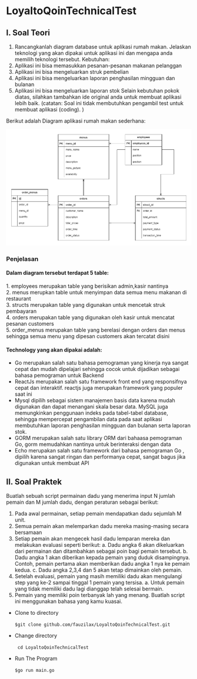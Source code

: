 # <h1>LoyaltoQoinTechnicalTest</h1>
<h2>I. Soal Teori</h2>

1. Rancangkanlah diagram database untuk aplikasi rumah makan.
Jelaskan teknologi yang akan dipakai untuk aplikasi ini dan mengapa anda memilih teknologi
tersebut.
Kebutuhan:
1. Aplikasi ini bisa memasukkan pesanan-pesanan makanan pelanggan
2. Aplikasi ini bisa mengeluarkan struk pembelian
3. Aplikasi ini bisa mengeluarkan laporan penghasilan mingguan dan bulanan
4. Aplikasi ini bisa mengeluarkan laporan stok
Selain kebutuhan pokok diatas, silahkan tambahkan ide original anda untuk membuat aplikasi
lebih baik.
(catatan: Soal ini tidak membutuhkan pengambil test untuk membuat aplikasi (coding). )

Berikut adalah Diagram aplikasi rumah makan sederhana:

<img src="Soal-1/diagram.png">

<h3>Penjelasan</h3>

<h4>Dalam diagram tersebut terdapat 5 table:</h4>
1. employees merupakan table yang berisikan admin,kasir nantinya<br>
2. menus merupkan table untuk menyimpan data semua menu makanan di restaurant<br>
3. structs merupakan table yang digunakan untuk mencetak struk pembayaran<br>
4. orders merupakan table yang digunakan oleh kasir untuk mencatat pesanan customers<br>
5. order_menus merupakan table yang berelasi dengan orders dan menus sehingga semua menu yang dipesan customers akan tercatat disini

<h4>Technology yang akan dipakai adalah:</h4>
<ul>
<li>Go merupakan salah satu bahasa pemograman yang kinerja nya sangat cepat dan mudah dipelajari sehingga cocok untuk dijadikan sebagai bahasa pemograman untuk Backend</li>
<li>ReactJs merupakan salah satu framework front end yang responsifnya cepat dan interaktif. reactjs juga merupakan framework yang populer saat ini</li>
<li>Mysql dipilih sebagai sistem manajemen basis data karena mudah digunakan dan dapat menangani skala besar data. MySQL juga memungkinkan penggunaan indeks pada tabel-tabel database, sehingga mempercepat pengambilan data pada saat aplikasi membutuhkan laporan penghasilan mingguan dan bulanan serta laporan stok.</li>
<li>GORM merupakan salah satu library ORM dari bahaasa pemograman Go, gorm memudahkan nantinya untuk berinteraksi dengan data</li>
<li>Echo merupakan salah satu framework dari bahasa pemograman Go , dipilih karena sangat ringan dan performanya cepat, sangat bagus jika digunakan untuk membuat API</li>
</ul>

<h2>II. Soal Praktek</h2>

Buatlah sebuah script permainan dadu yang menerima input N jumlah pemain dan M jumlah dadu, dengan peraturan sebagai berikut:
1. Pada awal permainan, setiap pemain mendapatkan dadu sejumlah M unit.
2. Semua pemain akan melemparkan dadu mereka masing-masing secara bersamaan
3. Setiap pemain akan mengecek hasil dadu lemparan mereka dan melakukan evaluasi
seperti berikut:
a. Dadu angka 6 akan dikeluarkan dari permainan dan ditambahkan sebagai poin
bagi pemain tersebut.
b. Dadu angka 1 akan diberikan kepada pemain yang duduk disampingnya.
Contoh, pemain pertama akan memberikan dadu angka 1 nya ke pemain kedua.
c. Dadu angka 2,3,4 dan 5 akan tetap dimainkan oleh pemain.
4. Setelah evaluasi, pemain yang masih memiliki dadu akan mengulangi step yang ke-2
sampai tinggal 1 pemain yang tersisa.
a. Untuk pemain yang tidak memiliki dadu lagi dianggap telah selesai bermain.
5. Pemain yang memiliki poin terbanyak lah yang menang.
Buatlah script ini menggunakan bahasa yang kamu kuasai.


- Clone to directory

  ``` $git clone github.com/fauzilax/LoyaltoQoinTechnicalTest.git ```

- Change directory
 
  ``` cd LoyaltoQoinTechnicalTest```
 
- Run The Program

  ``` $go run main.go ```











